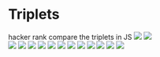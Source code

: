 # Triplets
hacker rank compare the triplets in JS
<img src="http://i.imgur.com/JCL5tlx.png">
<img src="http://i.imgur.com/j0ejYF7.png">
<br>
<img src="http://i.imgur.com/odSEX5q.png">
<img src="http://i.imgur.com/L6lN5CJ.png">
<img src="http://i.imgur.com/yesOFuX.png">
<img src="http://i.imgur.com/AJ770T1.png">
<img src="http://i.imgur.com/K7ri3pS.png">
<img src="http://i.imgur.com/xHmzfbw.png">
<img src="http://i.imgur.com/DXuQ7Vk.png">
<img src="http://i.imgur.com/fVQn1cX.png">
<img src="http://i.imgur.com/ukonK7i.png">
<img src="http://i.imgur.com/QTQvRRp.png">
<img src="http://i.imgur.com/i6oyfyR.png">
<img src="http://i.imgur.com/wFIyMht.png">
